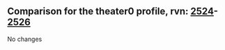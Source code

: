 ## Comparison for the theater0 profile, rvn: [2524](https://github.com/PRO100KatYT/FortniteProfileRevisions/tree/main/profiles/theater0/2524%20theater0.json)-[2526](https://github.com/PRO100KatYT/FortniteProfileRevisions/tree/main/profiles/theater0/2526%20theater0.json)

No changes
